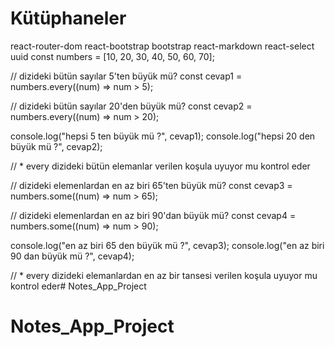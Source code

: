 # Kütüphaneler
react-router-dom
react-bootstrap
bootstrap
react-markdown
react-select
uuid
const numbers = [10, 20, 30, 40, 50, 60, 70];

// dizideki bütün sayılar 5'ten büyük mü? const cevap1 = numbers.every((num) => num > 5);

// dizideki bütün sayılar 20'den büyük mü? const cevap2 = numbers.every((num) => num > 20);

console.log("hepsi 5 ten büyük mü ?", cevap1); console.log("hepsi 20 den büyük mü ?", cevap2);

// * every dizideki bütün elemanlar verilen koşula uyuyor mu kontrol eder

// dizideki elemenlardan en az biri 65'ten büyük mü? const cevap3 = numbers.some((num) => num > 65);

// dizideki elemenlardan en az biri 90'dan büyük mü? const cevap4 = numbers.some((num) => num > 90);

console.log("en az biri 65 den büyük mü ?", cevap3); console.log("en az biri 90 dan büyük mü ?", cevap4);

// * every dizideki elemanlardan en az bir tansesi verilen koşula uyuyor mu kontrol eder# Notes_App_Project
# Notes_App_Project
